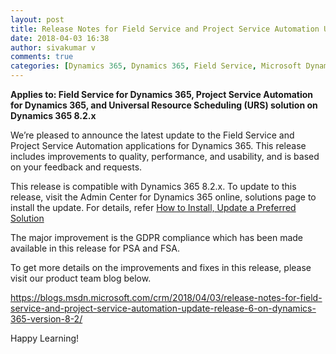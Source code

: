 ```yaml
---
layout: post
title: Release Notes for Field Service and Project Service Automation Update Release 6 on Dynamics 365 version 8.2
date: 2018-04-03 16:38
author: sivakumar v
comments: true
categories: [Dynamics 365, Dynamics 365, Field Service, Microsoft Dynamics, Project Service, Release Notes, Sivakumar Venkataraman]
---
```

<p><strong><font>Applies to: Field Service for Dynamics 365, Project Service Automation for Dynamics 365, and Universal Resource Scheduling (URS) solution on Dynamics 365 8.2.x</font></strong><p>We’re pleased to announce the latest update to the Field Service and Project Service Automation applications for Dynamics 365. This release includes improvements to quality, performance, and usability, and is based on your feedback and requests.<p>This release is compatible with Dynamics 365 8.2.x. To update to this release, visit the Admin Center for Dynamics 365 online, solutions page to install the update. For details, refer <a href="https://docs.microsoft.com/en-us/dynamics365/customer-engagement/admin/install-remove-preferred-solution" target="_blank">How to Install, Update a Preferred Solution</a><p>The major improvement is the GDPR compliance which has been made available in this release for PSA and FSA. <p>To get more details on the improvements and fixes in this release, please visit our product team blog below.<p><a title="https://blogs.msdn.microsoft.com/crm/2018/04/03/release-notes-for-field-service-and-project-service-automation-update-release-6-on-dynamics-365-version-8-2/" href="https://blogs.msdn.microsoft.com/crm/2018/04/03/release-notes-for-field-service-and-project-service-automation-update-release-6-on-dynamics-365-version-8-2/" target="_blank">https://blogs.msdn.microsoft.com/crm/2018/04/03/release-notes-for-field-service-and-project-service-automation-update-release-6-on-dynamics-365-version-8-2/</a><p>Happy Learning!</p>
